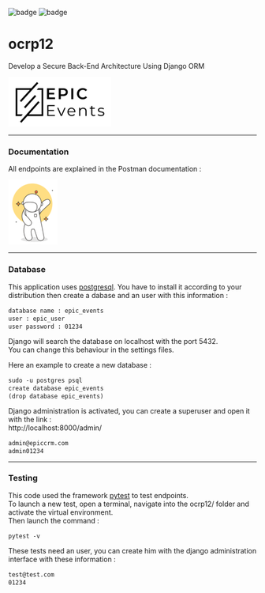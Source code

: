 ![badge](https://img.shields.io/static/v1?label=Project&nbsp;OC&message=12&color=blueviolet&style=for-the-badge)
![badge](https://img.shields.io/static/v1?label=Status&message=InProgress&color=blue&style=for-the-badge)

# ocrp12

Develop a Secure Back-End Architecture Using Django ORM

![Logo epicevents](https://raw.githubusercontent.com/FLinguenheld/ocrp12/main/logos/epicevents.png "Logo")


****
### Documentation

All endpoints are explained in the Postman documentation :  

[![Logo PostMan](https://raw.githubusercontent.com/FLinguenheld/ocrp12/main/logos/postman.png "Postman")](https://documenter.getpostman.com/view/19051270/2s8YzXwLV1)


****
### Database

This application uses [postgresql](https://www.postgresql.org). You have to install it according to your distribution then 
create a dabase and an user with this information :

    database name : epic_events
    user : epic_user
    user password : 01234

Django will search the database on localhost with the port 5432.  
You can change this behaviour in the settings files.

Here an example to create a new database :

    sudo -u postgres psql
    create database epic_events
    (drop database epic_events)

Django administration is activated, you can create a superuser and open it with the link :  
http://localhost:8000/admin/

    admin@epiccrm.com
    admin01234

****
### Testing

This code used the framework [pytest](https://docs.pytest.org/en/latest/contents.html) to test endpoints.  
To launch a new test, open a terminal, navigate into the ocrp12/ folder and activate the virtual environment.  
Then launch the command :

    pytest -v

These tests need an user, you can create him with the django administration interface with these information :

    test@test.com
    01234

